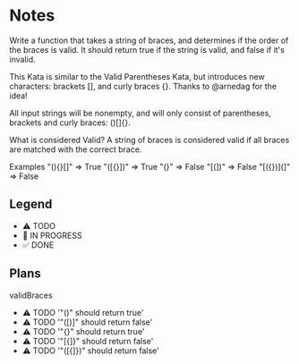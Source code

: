 # Notes

Write a function that takes a string of braces, and determines if the order of the braces is valid. It should return true if the string is valid, and false if it's invalid.

This Kata is similar to the Valid Parentheses Kata, but introduces new characters: brackets [], and curly braces {}. Thanks to @arnedag for the idea!

All input strings will be nonempty, and will only consist of parentheses, brackets and curly braces: ()[]{}.

What is considered Valid?
A string of braces is considered valid if all braces are matched with the correct brace.

Examples
"(){}[]"   =>  True
"([{}])"   =>  True
"(}"       =>  False
"[(])"     =>  False
"[({})](]" =>  False

## Legend
- ⚠ TODO
- 🚧 IN PROGRESS
- ✅ DONE

## Plans

validBraces

- ⚠ TODO '"()" should return true'
- ⚠ TODO '"([)]" should return false'
- ⚠ TODO '"{}" should return true'
- ⚠ TODO '"[{]}" should return false'
- ⚠ TODO '"([{]})" should return false'


